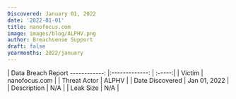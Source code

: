 ```yaml
---
Discovered: January 01, 2022
date: '2022-01-01'
title: nanofocus.com
image: images/blog/ALPHV.png
author: Breachsense Support
draft: false
yearmonths: 2022/january
---
```



| Data Breach Report
------------:   |:-------------:    | :-----:|
| Victim    | nanofocus.com      | 
| Threat Actor    | ALPHV      | 
| Date Discovered    | Jan 01, 2022      | 
| Description    | N/A      | 
| Leak Size    | N/A      | 

